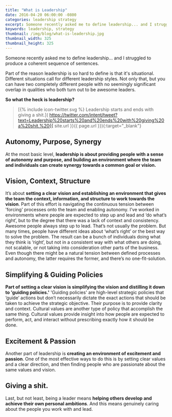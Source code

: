 ```yaml
---
title: "What is Leadership"
date: 2016-04-20 06:00:00 -0800
categories: leadership strategy
excerpt: Someone recently asked me to define leadership... and I struggled to produce a coherent sequence of sentences.
keywords: leadership, strategy
thumbnail: /img/blog/what-is-leadership.jpg
thumbnail_width: 325
thumbnail_height: 325
---
```


Someone recently asked me to define leadership... and I struggled to produce a coherent sequence of sentences.

Part of the reason leadership is so hard to define is that it's situational. Different situations call for different leadership styles. Not only that, but you can have two completely different people with no seemingly significant overlap in qualities who both turn out to be awesome leaders.

**So what the heck is leadership?**

> [{% include icon-twitter.svg %} Leadership starts and ends with giving a shit.]( https://twitter.com/intent/tweet?text=Leadership%20starts%20and%20ends%20with%20giving%20a%20shit.%20{{ site.url }}{{ page.url }}){:target="\_blank"}

## Autonomy, Purpose, Synergy

At the most basic level, **leadership is about providing people with a sense of autonomy and purpose, and building an environment where the team and individuals can create synergy towards a common goal or vision.**

## Vision, Context, Structure

It’s about **setting a clear vision and establishing an environment that gives the team the context, information, and structure to work towards the vision**. Part of this effort is navigating the continuous tension between 'forcing' processes onto the team and enabling autonomy. I’ve worked in environments where people are expected to step up and lead and ‘do what’s right’, but to the degree that there was a lack of context and consistency. Awesome people always step up to lead. That’s not usually the problem. But many times, people have different ideas about ‘what’s right’ or the best way to solve the problem.  The result can be a bunch of individuals doing what they think is ‘right’, but not in a consistent way with what others are doing, not scalable, or not taking into consideration other parts of the business. Even though there might be a natural tension between defined processes and autonomy, the latter requires the former, and there’s no one-fit-solution.

## Simplifying & Guiding Policies

**Part of setting a clear vision is simplifying the vision and distilling it down to 'guiding policies.'** 'Guiding policies' are high-level strategic policies that ‘guide’ actions but don’t necessarily dictate the exact actions that should be taken to achieve the strategic objective. Their purpose is to provide clarity and context. Cultural values are another type of policy that accomplish the same thing. Cultural values provide insight into how people are expected to perform, act, and interact without prescribing exactly how it should be done.

## Excitement & Passion

Another part of leadership is **creating an environment of excitement and passion**. One of the most effective ways to do this is by setting clear values and a clear direction, and then finding people who are passionate about the same values and vision.

## Giving a shit.

Last, but not least, being a leader means **helping others develop and achieve their own personal ambitions**. And this means genuinely caring about the people you work with and lead.
